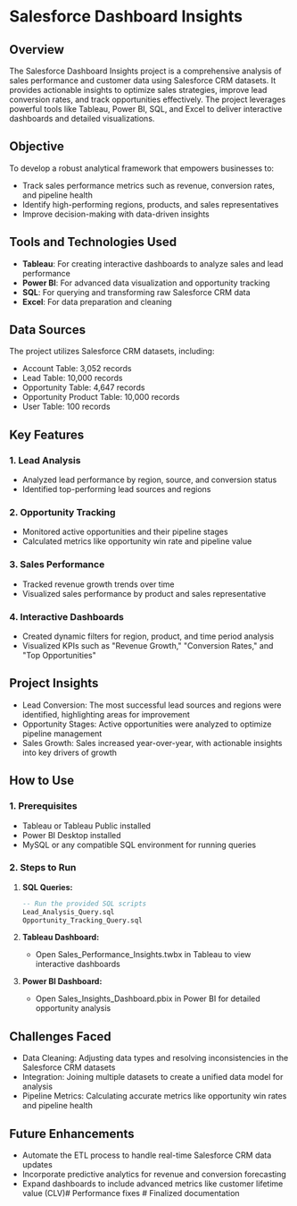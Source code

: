 # Salesforce Dashboard Insights

## Overview

The Salesforce Dashboard Insights project is a comprehensive analysis of sales performance and customer data using Salesforce CRM datasets. It provides actionable insights to optimize sales strategies, improve lead conversion rates, and track opportunities effectively. The project leverages powerful tools like Tableau, Power BI, SQL, and Excel to deliver interactive dashboards and detailed visualizations.

## Objective

To develop a robust analytical framework that empowers businesses to:
- Track sales performance metrics such as revenue, conversion rates, and pipeline health
- Identify high-performing regions, products, and sales representatives
- Improve decision-making with data-driven insights

## Tools and Technologies Used

- **Tableau**: For creating interactive dashboards to analyze sales and lead performance
- **Power BI**: For advanced data visualization and opportunity tracking
- **SQL**: For querying and transforming raw Salesforce CRM data
- **Excel**: For data preparation and cleaning

## Data Sources

The project utilizes Salesforce CRM datasets, including:
- Account Table: 3,052 records
- Lead Table: 10,000 records
- Opportunity Table: 4,647 records
- Opportunity Product Table: 10,000 records
- User Table: 100 records

## Key Features

### 1. Lead Analysis
- Analyzed lead performance by region, source, and conversion status
- Identified top-performing lead sources and regions

### 2. Opportunity Tracking
- Monitored active opportunities and their pipeline stages
- Calculated metrics like opportunity win rate and pipeline value

### 3. Sales Performance
- Tracked revenue growth trends over time
- Visualized sales performance by product and sales representative

### 4. Interactive Dashboards
- Created dynamic filters for region, product, and time period analysis
- Visualized KPIs such as "Revenue Growth," "Conversion Rates," and "Top Opportunities"

## Project Insights

- Lead Conversion: The most successful lead sources and regions were identified, highlighting areas for improvement
- Opportunity Stages: Active opportunities were analyzed to optimize pipeline management
- Sales Growth: Sales increased year-over-year, with actionable insights into key drivers of growth

## How to Use

### 1. Prerequisites
- Tableau or Tableau Public installed
- Power BI Desktop installed
- MySQL or any compatible SQL environment for running queries

### 2. Steps to Run

1. **SQL Queries:**
   ```sql
   -- Run the provided SQL scripts
   Lead_Analysis_Query.sql
   Opportunity_Tracking_Query.sql
   ```

2. **Tableau Dashboard:**
   - Open Sales_Performance_Insights.twbx in Tableau to view interactive dashboards

3. **Power BI Dashboard:**
   - Open Sales_Insights_Dashboard.pbix in Power BI for detailed opportunity analysis

## Challenges Faced

- Data Cleaning: Adjusting data types and resolving inconsistencies in the Salesforce CRM datasets
- Integration: Joining multiple datasets to create a unified data model for analysis
- Pipeline Metrics: Calculating accurate metrics like opportunity win rates and pipeline health

## Future Enhancements

- Automate the ETL process to handle real-time Salesforce CRM data updates
- Incorporate predictive analytics for revenue and conversion forecasting
- Expand dashboards to include advanced metrics like customer lifetime value (CLV)#   P e r f o r m a n c e   f i x e s  
 #   F i n a l i z e d   d o c u m e n t a t i o n  
 